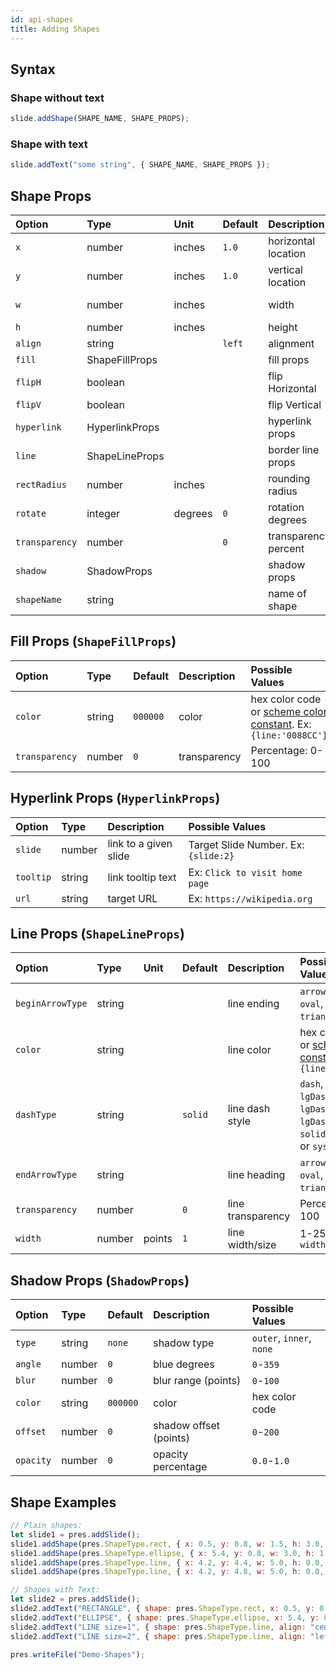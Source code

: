 ```yaml
---
id: api-shapes
title: Adding Shapes
---
```


## Syntax

### Shape without text

```javascript
slide.addShape(SHAPE_NAME, SHAPE_PROPS);
```

### Shape with text

```javascript
slide.addText("some string", { SHAPE_NAME, SHAPE_PROPS });
```

## Shape Props

| Option         | Type           | Unit    | Default | Description          | Possible Values                                                         |
| :------------- | :------------- | :------ | :------ | :------------------- | :---------------------------------------------------------------------- |
| `x`            | number         | inches  | `1.0`   | horizontal location  | 0-n OR 'n%'. (Ex: `{x:'50%'}` places object in the middle of the Slide) |
| `y`            | number         | inches  | `1.0`   | vertical location    | 0-n OR 'n%'.                                                            |
| `w`            | number         | inches  |         | width                | 0-n OR 'n%'. (Ex: `{w:'50%'}` makes object 50% width of the Slide)      |
| `h`            | number         | inches  |         | height               | 0-n OR 'n%'.                                                            |
| `align`        | string         |         | `left`  | alignment            | `left` or `center` or `right`                                           |
| `fill`         | ShapeFillProps |         |         | fill props           | (see `ShapeFillProps`)                                                  |
| `flipH`        | boolean        |         |         | flip Horizontal      | `true` or `false`                                                       |
| `flipV`        | boolean        |         |         | flip Vertical        | `true` or `false`                                                       |
| `hyperlink`    | HyperlinkProps |         |         | hyperlink props      | (see `HyperlinkProps`)                                                  |
| `line`         | ShapeLineProps |         |         | border line props    | (see `ShapeLineProps`)                                                  |
| `rectRadius`   | number         | inches  |         | rounding radius      | 0-180. (only for pptx.shapes.ROUNDED_RECTANGLE)                         |
| `rotate`       | integer        | degrees | `0`     | rotation degrees     | -360 to 360. Ex: `{rotate:180}`                                         |
| `transparency` | number         |         | `0`     | transparency percent | 0-100                                                                   |
| `shadow`       | ShadowProps    |         |         | shadow props         | (see `ShadowProps`)                                                     |
| `shapeName`    | string         |         |         | name of shape        | optional name for shape, Ex: "Customer Network Diagram 99"              |

## Fill Props (`ShapeFillProps`)

| Option         | Type   | Default  | Description  | Possible Values                                                                  |
| :------------- | :----- | :------- | :----------- | :------------------------------------------------------------------------------- |
| `color`        | string | `000000` | color        | hex color code or [scheme color constant](#scheme-colors). Ex: `{line:'0088CC'}` |
| `transparency` | number | `0`      | transparency | Percentage: 0-100                                                                |

## Hyperlink Props (`HyperlinkProps`)

| Option    | Type   | Description           | Possible Values                      |
| :-------- | :----- | :-------------------- | :----------------------------------- |
| `slide`   | number | link to a given slide | Target Slide Number. Ex: `{slide:2}` |
| `tooltip` | string | link tooltip text     | Ex: `Click to visit home page`       |
| `url`     | string | target URL            | Ex: `https://wikipedia.org`          |

## Line Props (`ShapeLineProps`)

| Option           | Type   | Unit   | Default | Description       | Possible Values                                                                          |
| :--------------- | :----- | :----- | :------ | :---------------- | :--------------------------------------------------------------------------------------- |
| `beginArrowType` | string |        |         | line ending       | `arrow`, `diamond`, `oval`, `stealth`, `triangle` or `none`                              |
| `color`          | string |        |         | line color        | hex color code or [scheme color constant](#scheme-colors). Ex: `{line:'0088CC'}`         |
| `dashType`       | string |        | `solid` | line dash style   | `dash`, `dashDot`, `lgDash`, `lgDashDot`, `lgDashDotDot`, `solid`, `sysDash` or `sysDot` |
| `endArrowType`   | string |        |         | line heading      | `arrow`, `diamond`, `oval`, `stealth`, `triangle` or `none`                              |
| `transparency`   | number |        | `0`     | line transparency | Percentage: 0-100                                                                        |
| `width`          | number | points | `1`     | line width/size   | 1-256. Ex: `{ width:4 }`                                                                 |

## Shadow Props (`ShadowProps`)

| Option    | Type   | Default  | Description            | Possible Values          |
| :-------- | :----- | :------- | :--------------------- | :----------------------- |
| `type`    | string | `none`   | shadow type            | `outer`, `inner`, `none` |
| `angle`   | number | `0`      | blue degrees           | `0`-`359`                |
| `blur`    | number | `0`      | blur range (points)    | `0`-`100`                |
| `color`   | string | `000000` | color                  | hex color code           |
| `offset`  | number | `0`      | shadow offset (points) | `0`-`200`                |
| `opacity` | number | `0`      | opacity percentage     | `0.0`-`1.0`              |

## Shape Examples

```javascript
// Plain shapes:
let slide1 = pres.addSlide();
slide1.addShape(pres.ShapeType.rect, { x: 0.5, y: 0.8, w: 1.5, h: 3.0, fill: { color: "FF0000" } });
slide1.addShape(pres.ShapeType.ellipse, { x: 5.4, y: 0.8, w: 3.0, h: 1.5, fill: { type: "solid", color: "0088CC" } });
slide1.addShape(pres.ShapeType.line, { x: 4.2, y: 4.4, w: 5.0, h: 0.0, line: { color: "FF0000", width: 1 } });
slide1.addShape(pres.ShapeType.line, { x: 4.2, y: 4.8, w: 5.0, h: 0.0, line: { color: "FF0000", width: 2, beginArrowType: "triangle" } });

// Shapes with Text:
let slide2 = pres.addSlide();
slide2.addText("RECTANGLE", { shape: pres.ShapeType.rect, x: 0.5, y: 0.8, w: 1.5, h: 3.0, fill: { color: "FF0000" }, align: "center", fontSize: 14 });
slide2.addText("ELLIPSE", { shape: pres.ShapeType.ellipse, x: 5.4, y: 0.8, w: 3.0, h: 1.5, fill: { color: "FF0000" }, align: "center", fontSize: 14 });
slide2.addText("LINE size=1", { shape: pres.ShapeType.line, align: "center", x: 4.2, y: 4.4, w: 5, h: 0, line: { color: "FF0000", width: 1, dashType: "lgDash" } });
slide2.addText("LINE size=2", { shape: pres.ShapeType.line, align: "left", x: 4.2, y: 4.8, w: 5, h: 0, line: { color: "FF0000", width: 2, endArrowType: "triangle" } });

pres.writeFile("Demo-Shapes");
```
